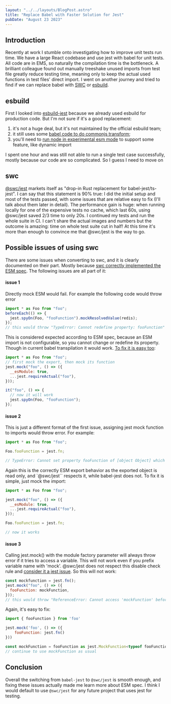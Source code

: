 ```yaml
---
layout: "../../layouts/BlogPost.astro"
title: "Replace Babel with Faster Solution for Jest"
pubDate: "August 23 2023"
---
```


## Introduction

Recently at work I stumble onto investigating how to improve unit tests run time. We have a large React codebase and use jest with babel for unit tests. All code are in EMS, so naturally the compilation time is the bottleneck. A brilliant colleague found out manually treeshake unused imports from test file greatly reduce testing time, meaning only to keep the actual used functions in test files' direct import. I went on another journey and tried to find if we can replace babel with [SWC](https://swc.rs/) or [esbuild](https://esbuild.github.io/).

## esbuild

First I looked into [esbuild-jest](https://github.com/aelbore/esbuild-jest) because we already used esbuild for production code. But I'm not sure if it's a good replacement:

1. it's not a huge deal, but it's not maintained by the official esbuild team;
2. it still uses some [babel code to do commonjs transform](https://github.com/aelbore/esbuild-jest/blob/master/src/transformer.ts#L6);
3. you'll need to [run node in experimental esm mode](https://github.com/aelbore/esbuild-jest/issues/48) to support some feature, like dynamic import

I spent one hour and was still not able to run a single test case successfully, mostly because our code are so complicated. So I guess I need to move on

## swc

[@swc/jest](https://swc.rs/docs/usage/jest) markets itself as "drop-in Rust replacement for babel-jest/ts-jest". I can say that this statement is 90% true: I did the initial setup and most of the tests passed, with some issues that are relative easy to fix (I'll talk about them later in detail). The performance gain is huge: when running locally for one of the expensive tests no cache, which last 60s, using @swc/jest saved 2/3 time to only 20s. I continued my tests and run the whole suite in CI. I can't share the actual images and numbers but the outcome is amazing: time on whole test suite cut in half! At this time it's more than enough to convince me that @swc/jest is the way to go.

## Possible issues of using swc

There are some issues when converting to swc, and it is clearly documented on their part. Mostly because [swc correctly implemented the ESM spec](https://github.com/swc-project/swc/issues/5205). The following issues are all part of it:

#### issue 1

Directly mock ESM would fail. For example the following code would throw error

```javascript
import * as Foo from "foo";
beforeEach(() => {
  jest.spyOn(Foo, "fooFunction").mockResolvedValue(redis);
});
// this would throw "TypeError: Cannot redefine property: fooFunction"
```

This is considered expected according to ESM spec, because an ESM import is not configurable, so you cannot change or redefine its property. Though in current babel transpilation it would work. [To fix it is easy too](https://github.com/aelbore/esbuild-jest/issues/26#issuecomment-968853688):

```javascript
import * as Foo from "foo";
// first mock the export, then mock its function
jest.mock("foo", () => ({
  __esModule: true,
  ...jest.requireActual("foo"),
}));

it("foo", () => {
  // now it will work
  jest.spyOn(Foo, "fooFunction");
});
```

#### issue 2

This is just a different format of the first issue, assigning jest mock function to imports would throw error. For example:

```javascript
import * as Foo from "foo";

Foo.fooFunction = jest.fn;

// TypeError: Cannot set property fooFunction of [object Object] which has only a getter
```

Again this is the correctly ESM export behavior as the exported object is read only, and `@swc/jest`` respects it, while babel-jest does not. To fix it is simple, just mock the import:

```javascript
import * as Foo from "foo";

jest.mock("foo", () => ({
  __esModule: true,
  ...jest.requireActual("foo"),
}));

Foo.fooFunction = jest.fn;

// now it works
```

#### issue 3

Calling jest.mock() with the module factory parameter will always throw error if it tries to access a variable. This will not work even if you prefix variable name with 'mock'. @swc/jest does not respect this disable check rule and [consider it a jest issue](https://github.com/swc-project/swc/issues/7005). So this will not work:

```javascript
const mockfunction = jest.fn();
jest.mock("foo", () => ({
  fooFunction: mockFunction,
}));
// this would throw "ReferenceError: Cannot access 'mockFunction' before initialization"
```

Again, it's easy to fix:

```javascript
import { fooFunction } from 'foo'

jest.mock('foo', () => ({
    fooFunction: jest.fn()
}))

const mockFunction = fooFunction as jest.MockFunction<typeof fooFunction>
// continue to use mockFunction as usual
```

## Conclusion

Overall the switching from `babel-jest` to `@swc/jest` is smooth enough, and fixing these issues actually made me learn more about ESM spec. I think I would default to use `@swc/jest` for any future project that uses jest for testing.
